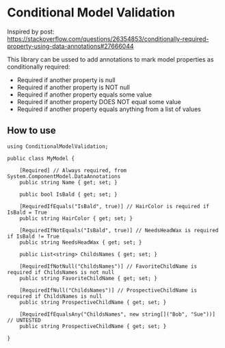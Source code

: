 ﻿# Conditional Model Validation

Inspired by post: https://stackoverflow.com/questions/26354853/conditionally-required-property-using-data-annotations#27666044

This library can be ussed to add annotations to mark model properties as conditionally required:
- Required if another property is null
- Required if another property is NOT null
- Required if another property equals some value
- Required if another property DOES NOT equal some value
- Required if another property equals anything from a list of values

## How to use
```
using ConditionalModelValidation;

public class MyModel {

	[Required] // Always required, from System.ComponentModel.DataAnnotations
	public string Name { get; set; }

	public bool IsBald { get; set; } 

	[RequiredIfEquals("IsBald", true)] // HairColor is required if IsBald = True
	public string HairColor { get; set; }

	[RequiredIfNotEquals("IsBald", true)] // NeedsHeadWax is required if IsBald != True
	public string NeedsHeadWax { get; set; }

	public List<string> ChildsNames { get; set; }

	[RequiredIfNotNull("ChildsNames")] // FavoriteChildName is required if ChildsNames is not null
	public string FavoriteChildName { get; set; }

	[RequiredIfNull("ChildsNames")] // ProspectiveChildName is required if ChildsNames is null
	public string ProspectiveChildName { get; set; }

	[RequiredIfEqualsAny("ChildsNames", new string[]("Bob", "Sue"))] // UNTESTED
	public string ProspectiveChildName { get; set; }

}
```
